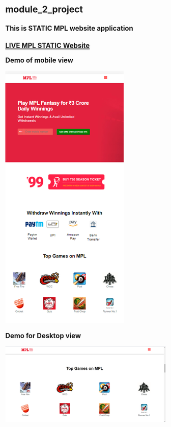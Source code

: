 # module_2_project
<h2>This is STATIC MPL  website application<h2>
 <a href="https://jammy12345.github.io/module_2_project/" alt="Currency Convertor">LIVE MPL STATIC Website</a>
 <p>Demo of mobile view</p>
<img src="images/mobile.png">
 <p>Demo for Desktop view</p>
 <img src="images/desktop.png">
 
